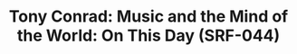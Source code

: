 ---
ee_id_thing: '4412'
site: '1'
type: '2'
inv_num: 2017-044
add_credit:
url: 2017-044-on-this-day
title: 'Tony Conrad: Music and the Mind of the World: On This Day (SRF-044)'
year: '2017'
display_year: '2017'
medium: Twitter bot
dims:
pitch: Bot so u can follow Tony Conrads Music and the Mind of the World 40 yrs l8r
  on the daily uptake ....
ps:
live_url: https://twitter.com/on_this_day_mmw
youtube:
related_code:
imgs: mmw-bot-2017-044-database-ih--uPUu_1.jpg,mmw-bot-2017-044-database-ih--8j3K_1.jpg,mmw-bot-2017-044-database-ih--QCQu_1.jpg
subheading:
download:
commission:
related: "[4411] [2015-095-music-and-the-mind-of-the-world] 2015-095 Music and the
  Mind of the World"
layout: things-i-made
---